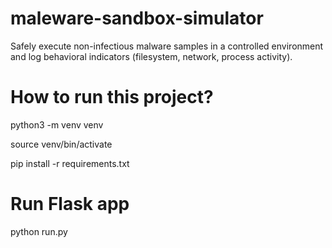 # maleware-sandbox-simulator
Safely execute non-infectious malware samples in a controlled environment and log behavioral indicators (filesystem, network, process activity).

# How to run this project?
python3 -m venv venv

source venv/bin/activate

pip install -r requirements.txt

# Run Flask app
python run.py
